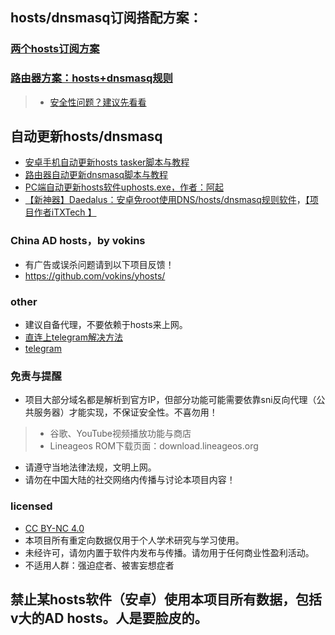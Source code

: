 ## hosts/dnsmasq订阅搭配方案：
### [两个hosts订阅方案](https://github.com/sy618/hosts/blob/master/md/hosts%E8%AE%A2%E9%98%85%E6%96%B9%E6%A1%88.md)
### [路由器方案：hosts+dnsmasq规则](https://github.com/sy618/hosts/tree/master/dnsmasq)
> - [安全性问题？建议先看看](https://github.com/sy618/hosts/tree/master/dnsmasq/%E5%AE%89%E5%85%A8%E9%97%AE%E9%A2%98)

## 自动更新hosts/dnsmasq
* [安卓手机自动更新hosts tasker脚本与教程](https://github.com/sy618/hosts/tree/master/%E5%AE%89%E5%8D%93%E8%87%AA%E5%8A%A8%E6%9B%B4%E6%96%B0hosts)
* [路由器自动更新dnsmasq脚本与教程](https://github.com/sy618/hosts/blob/master/dnsmasq/dnsmasq%E8%AF%B4%E6%98%8E.md)
* [PC端自动更新hosts软件uphosts.exe，作者：阿起](https://raw.githubusercontent.com/vokins/yhosts/master/sxq/uphosts.exe)
* [【新神器】Daedalus：安卓免root使用DNS/hosts/dnsmasq规则软件](https://github.com/iTXTech/Daedalus/releases)，[【项目作者iTXTech 】](https://github.com/iTXTech/Daedalus)

### China AD hosts，by vokins
* 有广告或误杀问题请到以下项目反馈！
* https://github.com/vokins/yhosts/

### other
* 建议自备代理，不要依赖于hosts来上网。
* [直连上telegram解决方法](https://github.com/sy618/hosts/blob/master/md/telegram.md)
* [telegram](https://t.me/joinchat/C4W8eEDPOGS3V8-UHx2aKw)


### 免责与提醒
* 项目大部分域名都是解析到官方IP，但部分功能可能需要依靠sni反向代理（公共服务器）才能实现，不保证安全性。不喜勿用！
 > - 谷歌、YouTube视频播放功能与商店
 > - Lineageos ROM下载页面：download.lineageos.org
* 请遵守当地法律法规，文明上网。
* 请勿在中国大陆的社交网络内传播与讨论本项目内容！

### licensed
* [CC BY-NC 4.0](https://creativecommons.org/licenses/by-nc/4.0/deed.zh)
* 本项目所有重定向数据仅用于个人学术研究与学习使用。
* 未经许可，请勿内置于软件内发布与传播。请勿用于任何商业性盈利活动。
* 不适用人群：强迫症者、被害妄想症者

## 禁止某hosts软件（安卓）使用本项目所有数据，包括v大的AD hosts。人是要脸皮的。
